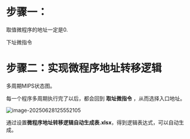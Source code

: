 

# 步骤一：

取值微程序的地址一定是0.

下址微指令

# 步骤二：实现微程序地址转移逻辑

多周期MIPS状态图。

每一个程序多周期执行完了以后，都会回到 **取址微指令** ，从而选择入口地址。

![image-20250628125552105](D:\universityResource\_课程\计算机组成原理_大一下\课设\pic\取址微指令20250628125552105.png)

通过设置**微程序地址转移逻辑自动生成表.xlsx**，得到逻辑表达式，可以自动生成。



















